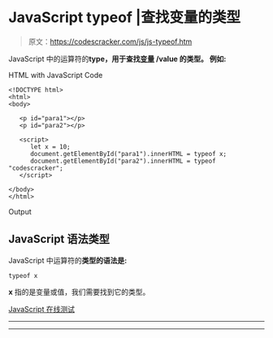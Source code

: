 # JavaScript typeof |查找变量的类型

> 原文：<https://codescracker.com/js/js-typeof.htm>

JavaScript 中的运算符的**type，用于查找[变量](/js/js-variables.htm) /value 的类型。 例如:**

HTML with JavaScript Code

```
<!DOCTYPE html>
<html>
<body>

   <p id="para1"></p>
   <p id="para2"></p>

   <script>
      let x = 10;
      document.getElementById("para1").innerHTML = typeof x;
      document.getElementById("para2").innerHTML = typeof "codescracker";
   </script>

</body>
</html>
```

Output

## JavaScript 语法类型

JavaScript 中运算符的**类型的语法是:**

```
typeof x
```

**x** 指的是变量或值，我们需要找到它的类型。

[JavaScript 在线测试](/exam/showtest.php?subid=6)

* * *

* * *